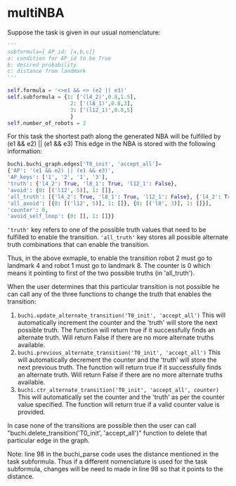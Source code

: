 # multiNBA

Suppose the task is given in our usual nomenclature:

```python
'''
subformula={ AP_id: [a,b,c]}
a: condition for AP_id to be True
b: desired probability
c: distance from landmark
'''

self.formula = '<>e1 && <> (e2 || e3)'
self.subformula = {1: ['(l4_2)',0.8,1.5],
                    2: ['(l8_1)',0.8,3], 
                    3: ['(l12_1)',0.8,5]
                    }
self.number_of_robots = 2
```

For this task the shortest path along the generated NBA will be fulfilled by (e1 && e2) || (e1 && e3)
This edge in the NBA is stored with the following information:
```python
buchi.buchi_graph.edges['T0_init', 'accept_all']= 
{'AP': '(e1 && e2) || (e1 && e3)', 
'AP_keys': ['1', '2', '1', '3'], 
'truth': {'l4_2': True, 'l8_1': True, 'l12_1': False}, 
'avoid': {0: [('l12', 5)], 1: []},
'all_truth': [{'l4_2': True, 'l8_1': True, 'l12_1': False}, {'l4_2': True, 'l12_1': True, 'l8_1': False}], 
'all_avoid': [{0: [('l12', 5)], 1: []}, {0: [('l8', 3)], 1: []}], 
'counter': 0, 
'avoid_self_loop': {0: [], 1: []}} 
```
```'truth'``` key refers to one of the possible truth values that need to be fulfilled to enable the transition.
```'all_truth'``` key stores all possible alternate truth combinations that can enable the transition.

Thus, in the above exmaple, to enable the transition robot 2 must go to landmark 4 and robot 1 must go to landmark 8. The counter is 0 which means it pointing to first of the two possible truths (in 'all_truth'). 

When the user determines that this particular transition is not possible he can call any of the three functions to change the truth that enables the transition:
1)  ```buchi.update_alternate_transition('T0_init', 'accept_all')```
        This will automatically increment the counter and the 'truth' will store the next possible truth. The function will return true if it successfully finds an alternate truth. Will return False if there are no more alternate truths available.
2) ```buchi.previous_alternate_transition('T0_init', 'accept_all')```
        This will automatically decrement the counter and the 'truth' will store the next previous truth. The function will return true if it successfully finds an alternate truth. Will return False if there are no more alternate truths available.
3) ```buchi.ctr_alternate_transition('T0_init', 'accept_all', counter)```
        This will automatically set the counter and the 'truth' as per the counter value specified. The function will return true if a valid counter value is provided.

In case none of the transitions are possible then the user can call "buchi.delete_transition('T0_init', 'accept_all')" function to delete that particular edge in the graph. 


Note:  line 98 in the buchi_parse code uses the distance mentioned in the task subformula. Thus if a different nomenclature is used for the task subformula, changes will be need to made in line 98 so that it points to the distance.
